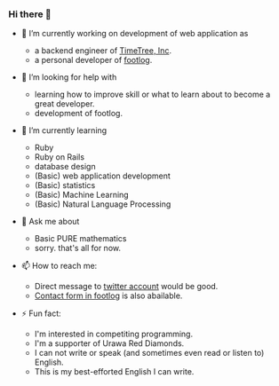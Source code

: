 ### Hi there 👋

- 🔭 I’m currently working on development of web application as
  - a backend engineer of [TimeTree, Inc](https://timetreeapp.com/intl).
  - a personal developer of [footlog](https://footlog.net).

- 🤔 I’m looking for help with
  - learning how to improve skill or what to learn about to become a great developer.
  - development of footlog.

- 🌱 I’m currently learning
  - Ruby
  - Ruby on Rails
  - database design
  - (Basic) web application development
  - (Basic) statistics
  - (Basic) Machine Learning
  - (Basic) Natural Language Processing

- 💬 Ask me about
  - Basic PURE mathematics
  - sorry. that's all for now.

- 📫 How to reach me:
  - Direct message to [twitter account](https://twitter.com/dustium162) would be good.
  - [Contact form in footlog](https://footlog.net/contact) is also abailable.

- ⚡ Fun fact:
  - I'm interested in competiting programming.
  - I'm a supporter of Urawa Red Diamonds.
  - I can not write or speak (and sometimes even read or listen to) English.
  - This is my best-efforted English I can write.

